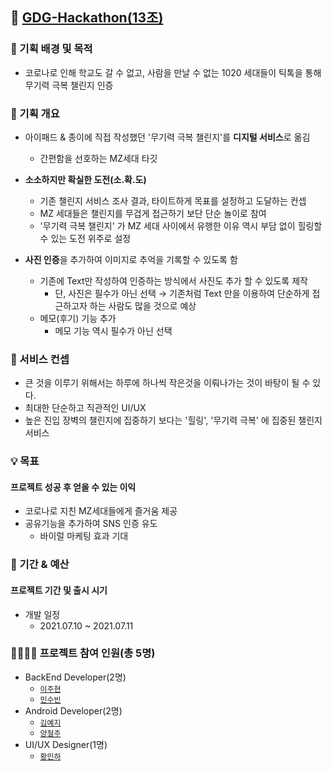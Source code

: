 ## 📎 [GDG-Hackathon(13조)](https://festa.io/events/1644)


### 🎯 기획 배경 및 목적
- 코로나로 인해 학교도 갈 수 없고, 사람을 만날 수 없는 1020 세대들이 틱톡을 통해 무기력 극복 챌린지 인증


### 📝 기획 개요
- 아이패드 & 종이에 직접 작성했던 '무기력 극복 챌린지'를 **디지털 서비스**로 옮김
    - 간편함을 선호하는 MZ세대 타깃
    
- **소소하지만 확실한 도전(소.확.도)**
    - 기존 챌린지 서비스 조사 결과, 타이트하게 목표를 설정하고 도달하는 컨셉
    - MZ 세대들은 챌린지를 무겁게 접근하기 보단 단순 놀이로 참여 
    - '무기력 극복 챌린지' 가 MZ 세대 사이에서 유행한 이유 역시 부담 없이 힐링할 수 있는 도전 위주로 설정
    
- **사진 인증**을 추가하여 이미지로 추억을 기록할 수 있도록 함
    - 기존에 Text만 작성하여 인증하는 방식에서 사진도 추가 할 수 있도록 제작 
        - 단, 사진은 필수가 아닌 선택 → 기존처럼 Text 만을 이용하여 단순하게 접근하고자 하는 사람도 많을 것으로 예상
    - 메모(후기) 기능 추가
        - 메모 기능 역시 필수가 아닌 선택
    

### 🤔 서비스 컨셉
- 큰 것을 이루기 위해서는 하루에 하나씩 작은것을 이뤄나가는 것이 바탕이 될 수 있다.
- 최대한 단순하고 직관적인 UI/UX
- 높은 진입 장벽의 챌린지에 집중하기 보다는 '힐링', '무기력 극복' 에 집중된 챌린지 서비스 


### 💡 목표
#### 프로젝트 성공 후 얻을 수 있는 이익
- 코로나로 지친 MZ세대들에게 즐거움 제공
- 공유기능을 추가하여 SNS 인증 유도
    - 바이럴 마케팅 효과 기대
    

### 📆 기간 & 예산
#### 프로젝트 기간 및 출시 시기
- 개발 일정 
    - 2021.07.10 ~ 2021.07.11
    

### 👨‍👨‍👦‍👦 프로젝트 참여 인원(총 5명)
- BackEnd Developer(2명)
    - [`이주현`](https://github.com/JuHyun419)
    - [`민수빈`](https://github.com/binimini)
- Android Developer(2명)
    - [`김예지`](https://github.com/foreknowledge)
    - [`양철주`](https://github.com/ycj1212)
- UI/UX Designer(1명)
    - [`황민하`](https://github.com/minhahwang)
    